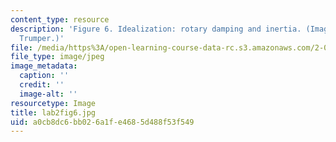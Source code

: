 ```yaml
---
content_type: resource
description: 'Figure 6. Idealization: rotary damping and inertia. (Image by Prof.
  Trumper.)'
file: /media/https%3A/open-learning-course-data-rc.s3.amazonaws.com/2-003-modeling-dynamics-and-control-i-spring-2005/a0cb8dc6bb026a1fe4685d488f53f549_lab2fig6.jpg
file_type: image/jpeg
image_metadata:
  caption: ''
  credit: ''
  image-alt: ''
resourcetype: Image
title: lab2fig6.jpg
uid: a0cb8dc6-bb02-6a1f-e468-5d488f53f549
---
```


